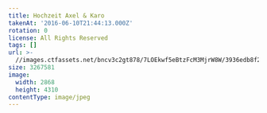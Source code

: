 ```yaml
---
title: Hochzeit Axel & Karo
takenAt: '2016-06-10T21:44:13.000Z'
rotation: 0
license: All Rights Reserved
tags: []
url: >-
  //images.ctfassets.net/bncv3c2gt878/7LOEkwf5eBtzFcM3MjrW8W/3936edb8f26b5593ca925329599a4467/hochzeit-axel--karo_27562587534_o
size: 3267581
image:
  width: 2868
  height: 4310
contentType: image/jpeg
---
```


